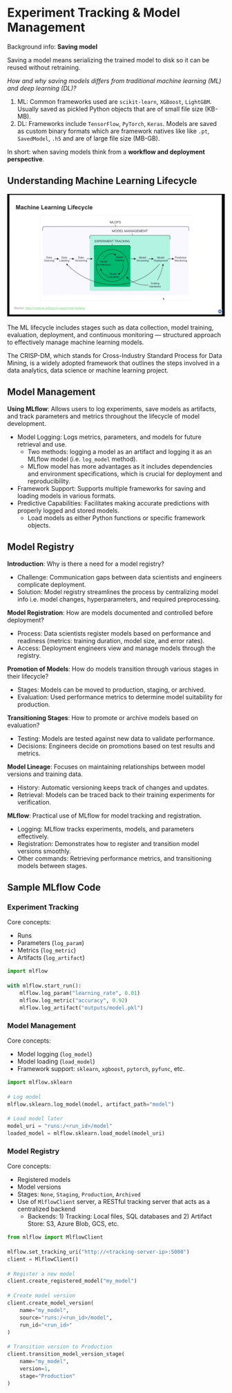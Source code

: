# Experiment Tracking & Model Management

Background info: **Saving model**

Saving a model means serializing the trained model to disk so it can be reused without retraining.

_How and why saving models differs from traditional machine learning (ML) and deep learning (DL)?_

1. ML: Common frameworks used are `scikit-learn`, `XGBoost`, `LightGBM`. Usually saved as pickled Python objects that are of small file size (KB-MB).
2. DL: Frameworks include `TensorFlow`, `PyTorch`, `Keras`. Models are saved as custom binary formats which are framework natives like like `.pt`, `SavedModel`, `.h5` and are of large file size (MB-GB).

In short: when saving models think from a **workflow and deployment perspective**.

## Understanding Machine Learning Lifecycle

![Machine Learning Lifecycle Architecture Diagram](ml-lifecycle.png "ML Lifecycle")

The ML lifecycle includes stages such as data collection, model training, evaluation, deployment, and continuous monitoring — structured approach to effectively manage machine learning models.

The CRISP-DM, which stands for Cross-Industry Standard Process for Data Mining, is a widely adopted framework that outlines the steps involved in a data analytics, data science or machine learning project.

## Model Management

**Using MLflow**: Allows users to log experiments, save models as artifacts, and track parameters and metrics throughout the lifecycle of model development.

- Model Logging: Logs metrics, parameters, and models for future retrieval and use.
  - Two methods: logging a model as an artifact and logging it as an MLflow model (i.e. `log_model` method).
  - MLflow model has more advantages as it includes dependencies and environment specifications, which is crucial for deployment and reproducibility.
- Framework Support: Supports multiple frameworks for saving and loading models in various formats.
- Predictive Capabilities: Facilitates making accurate predictions with properly logged and stored models.
  - Load models as either Python functions or specific framework objects.

## Model Registry

**Introduction**: Why is there a need for a model registry?

- Challenge: Communication gaps between data scientists and engineers complicate deployment.
- Solution: Model registry streamlines the process by centralizing model info i.e. model changes, hyperparameters, and required preprocessing.

**Model Registration**: How are models documented and controlled before deployment?

- Process: Data scientists register models based on performance and readiness (metrics: training duration, model size, and error rates).
- Access: Deployment engineers view and manage models through the registry.

**Promotion of Models**: How do models transition through various stages in their lifecycle?

- Stages: Models can be moved to production, staging, or archived.
- Evaluation: Used performance metrics to determine model suitability for production.

**Transitioning Stages**: How to promote or archive models based on evaluation?

- Testing: Models are tested against new data to validate performance.
- Decisions: Engineers decide on promotions based on test results and metrics.

**Model Lineage**: Focuses on maintaining relationships between model versions and training data.

- History: Automatic versioning keeps track of changes and updates.
- Retrieval: Models can be traced back to their training experiments for verification.

**MLflow**: Practical use of MLflow for model tracking and registration.

- Logging: MLflow tracks experiments, models, and parameters effectively.
- Registration: Demonstrates how to register and transition model versions smoothly.
- Other commands: Retrieving performance metrics, and transitioning models between stages.

## Sample MLflow Code

### Experiment Tracking

Core concepts:

- Runs
- Parameters (`log_param`)
- Metrics (`log_metric`)
- Artifacts (`log_artifact`)

```python
import mlflow

with mlflow.start_run():
    mlflow.log_param("learning_rate", 0.01)
    mlflow.log_metric("accuracy", 0.92)
    mlflow.log_artifact("outputs/model.pkl")
```

### Model Management

Core concepts:

- Model logging (`log_model`)
- Model loading (`load_model`)
- Framework support: `sklearn`, `xgboost`, `pytorch`, `pyfunc`, etc.

```python
import mlflow.sklearn

# Log model
mlflow.sklearn.log_model(model, artifact_path="model")

# Load model later
model_uri = "runs:/<run_id>/model"
loaded_model = mlflow.sklearn.load_model(model_uri)
```

### Model Registry

Core concepts:

- Registered models
- Model versions
- Stages: `None`, `Staging`, `Production`, `Archived`
- Use of `MlflowClient` server, a RESTful tracking server that acts as a centralized backend
  - Backends: 1) Tracking: Local files, SQL databases and 2) Artifact Store: S3, Azure Blob, GCS, etc.

```python
from mlflow import MlflowClient

mlflow.set_tracking_uri("http://<tracking-server-ip>:5000")
client = MlflowClient()

# Register a new model
client.create_registered_model("my_model")

# Create model version
client.create_model_version(
    name="my_model",
    source="runs:/<run_id>/model",
    run_id="<run_id>"
)

# Transition version to Production
client.transition_model_version_stage(
    name="my_model",
    version=1,
    stage="Production"
)
```
